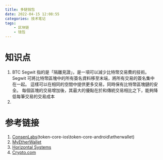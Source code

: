```yaml
---
title: 多链钱包
date: 2022-04-15 12:08:55
categories: 技术笔记
tags:
    - 区块链
    - 钱包
---
```


# 知识点
1. BTC Segwit 指的是「隔離見證」，是一項可以減少比特幣交易費的技術。 Segwit 可將比特幣區塊中的所有簽名資料移至末端，將所有交易的簽名集中在一起。 這樣可以在相同的空間中提供更多交易，同時保有比特幣區塊鏈的安全。 每個區塊的交易增加後，其最大的優點在於和傳統交易相比之下，能夠降低每筆交易的交易成本
2. 



# 参考链接
1. [ConsenLabs](https://github.com/consenlabs)(token-core-ios\token-core-android\etherwallet)
2. [MyEtherWallet](https://github.com/MyEtherWallet)
3. [Horizontal Systems](https://github.com/horizontalsystems)
4. [Crypto.com](https://github.com/crypto-com)